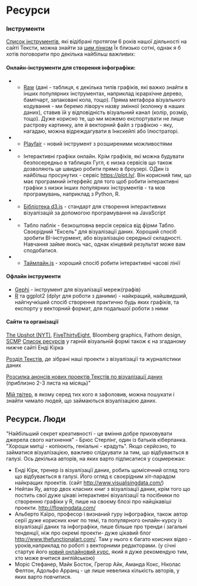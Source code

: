 # Ресурси

### Інструменти

[Список інструментів]((https://docs.google.com/spreadsheets/d/1miN1dUvPMmnLdhunhZCil80LwlJ3xj8gRXrUNA-KrIE/edit#gid=0)), які відібрані протягом 6 років нашої діяльності на сайті Тексти, можна знайти за [цим лінком](https://docs.google.com/spreadsheets/d/1miN1dUvPMmnLdhunhZCil80LwlJ3xj8gRXrUNA-KrIE/edit#gid=0)
Їх близько сотні, однак я б хотів поговорити про декілька найбільш важливих:

#### Онлайн-інструменти для створення інфографіки:
- - [Raw](http://app.raw.densitydesign.org) (дані - таблиця, є декілька типів графіків, які важко знайти в інших популярних інструментах, наприклад ієрархічне дерево, бампчарт, запаковані кола, тощо). Пряма метафора візуального кодування - ми беремо ліворуч назву змінної (колонку в наших даних),  ставив їй у відповідність візуальний канал (колір, розмір, тощо). Дуже корисно те, що ми можемо експортувати не лише растрову картинку, але й векторний файл з графікою - яку, нагадаю, можна відреждагувати в Інкскейпі або Ілюстраторі.
- - [Playfair](http://www.austinclemens.com/Playfair/playfair.html) - новий інструмент з розширеними можливостями
- -  Інтерактивні графіки онлайн. Крім графіків, які можна будувати безпосередньо в таблицях Гугл, є низка сервісів що також дозволяють це швидко робити прямо в броузері. ОДин із найбільш просунутих - сервіс https://plot.ly/. Він корисний тим, що має програмний інтерфейс для того щоб робити інтерактивні графіки з низки інших популярних інструментів - та мов програмувань, наприклад з Python, R. 
- - [Бібліотека d3.js](https://d3js.org/) - стандарт для створення інтерактивних візуалізацій за допомогою програмування на JavaScript
- - Табло паблік - безкоштовна версія сервіса від фірми Табло. Своєрідний "Ексель" для візуалізації даних. Хороший спосіб зробити BI-інстурмент, або візуалізацію середньої складності. Навчання займе якись час, однак кінцевий результат може вам сподобатися. 
- - [Таймлайн.js](https://timeline.knightlab.com/) - хороший спосіб робити інтерактивні часові лінії


#### Офлайн інструменти
- [Gephi](https://gephi.org/)  - інструмент для візуалізації мереж(графів)
- [R](https://www.r-project.org/) та ggplot2 (dplyr для роботи з даними) - найкращий, найшвидший, найгнучкіший спосіб створення практично будь яких графіків, та експорту у векторний формат, для подальшої роботи з ними


#### Сайти та організації
[The Upshot (NYT)](http://www.nytimes.com/section/upshot), [FiveThirtyEight](http://fivethirtyeight.com/), Bloomberg graphics, Fathom design, [SCMP](http://www.scmp.com/infographics)
[Список ресурсів](http://www.visualisingdata.com/resources/) у гарній візуальній формі також є на згаданому нижче сайті Енді Кірка

[Розділ Текстів](http://texty.org.ua/pg/blog/infoviz), де зібрані наші проекти з візуалізації та журналістики даних

[Розсилка  анонсів нових проектів Текстів по візуалізації даних](http://eepurl.com/cn-jqP) (приблизно 2-3 листа на місяць)"


[Мій твітер](https://twitter.com/dvrnd), в якому серед тих кого я зафоловив, можна пошукати і знайти чимало людей, що займаються візуалізацією даних.

## Ресурси. Люди
"Найбільший секрет креативності - це вміння добре приховувати джерела свого натхнення" - Брюс Стерлінг, один із батьків кіберпанка.
"Хороши митці - копіюють, геніальні - крадуть". Якщо серйозно, то займатися візуалізацією, важливо слідкувати за тим, що відбувається в галузі.
Ось декілька авторів, на яких варто підписатися у соцмережах:
- Енді Кірк, тренер із візуалізації даних, робить щомісячний огляд того що відбувається в галузі. Його огляд є своєрідним 
хіт-парадом найкращих проектів. (сайт http://www.visualisingdata.com/)
- Нейтан Яу, автор двох класних книг з візуалізації даних, крім того що постить свої дуже цікаві інтерактивні візуалізації 
та посібники по створенню графіки у R, пише на своєму блозі про найцікавіші проекти. http://flowingdata.com/
- Альберто Каїро, професор і визнаний гуру інфографіки, також автор серії дуже корисних книг по темі, та популярного онлайн-курсу із візуалізації даних та інфографіки, пише більше про тренди і загальні тенденції, ніж про окремі проекти- дуже цікавий блог http://www.thefunctionalart.com/. Там у нього є багато коисних відео - уроків,наприклад по роботі з векторними редакторами. (у січні стартує його [новий онлайновий курс](http://journalismcourses.org/DES17.html), який я дуже рекомендую тим, хто може вчитися англійською)
- Моріс Стефанер, Майк Босток, Грегор Айк, Аманда Кокс, Ніколас Фелтон, Адольфо Арранц - це лише невелика кількість авторів, у яких варто повчитися.



